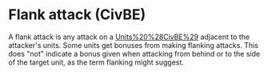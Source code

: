 # Flank attack (CivBE)

A flank attack is any attack on a [Units%20%28CivBE%29](unit) adjacent to the attacker's units.
Some units get bonuses from making flanking attacks. This does "not" indicate a bonus given when attacking from behind or to the side of the target unit, as the term flanking might suggest.